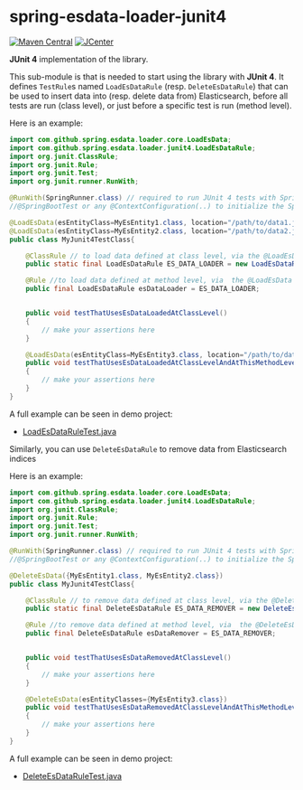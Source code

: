# spring-esdata-loader-junit4

[![Maven Central](https://img.shields.io/maven-central/v/com.github.tinesoft/spring-esdata-loader-junit4)](https://search.maven.org/artifact/com.github.tinesoft/spring-esdata-loader-junit4/?/jar)
[![JCenter](https://img.shields.io/bintray/v/tinesoft/maven/spring-esdata-loader-junit4)](https://bintray.com/tinesoft/maven/spring-esdata-loader-junit4/_latestVersion)

**JUnit 4** implementation of the library.

This sub-module is that is needed to start using the library with **JUnit 4**.
It defines `TestRule`s named `LoadEsDataRule` (resp. `DeleteEsDataRule`) that can be used to insert data into (resp. delete data from) Elasticsearch,
before all tests are run (class level), or just before a specific test is run (method level).

Here is an example:

```java
import com.github.spring.esdata.loader.core.LoadEsData;
import com.github.spring.esdata.loader.junit4.LoadEsDataRule;
import org.junit.ClassRule;
import org.junit.Rule;
import org.junit.Test;
import org.junit.runner.RunWith;

@RunWith(SpringRunner.class) // required to run JUnit 4 tests with Spring magic
//@SpringBootTest or any @ContextConfiguration(..) to initialize the Spring context that contains the ElasticsearchOperations

@LoadEsData(esEntityClass=MyEsEntity1.class, location="/path/to/data1.json")
@LoadEsData(esEntityClass=MyEsEntity2.class, location="/path/to/data2.json")
public class MyJunit4TestClass{

    @ClassRule // to load data defined at class level, via the @LoadEsData annotation(s) on the tested class
    public static final LoadEsDataRule ES_DATA_LOADER = new LoadEsDataRule();

    @Rule //to load data defined at method level, via  the @LoadEsData annotation(s) on the tested method
    public final LoadEsDataRule esDataLoader = ES_DATA_LOADER;


    public void testThatUsesEsDataLoadedAtClassLevel()
    {
        // make your assertions here
    }

    @LoadEsData(esEntityClass=MyEsEntity3.class, location="/path/to/data3.json")
    public void testThatUsesEsDataLoadedAtClassLevelAndAtThisMethodLevel()
    {
        // make your assertions here
    }
}
```

A full example can be seen in demo project:
*  [LoadEsDataRuleTest.java](/demo/src/test/java/com/github/spring/esdata/loader/demo/junit4/LoadEsDataRuleTest.java)


Similarly, you can use `DeleteEsDataRule` to remove data from Elasticsearch indices

Here is an example:

```java
import com.github.spring.esdata.loader.core.LoadEsData;
import com.github.spring.esdata.loader.junit4.LoadEsDataRule;
import org.junit.ClassRule;
import org.junit.Rule;
import org.junit.Test;
import org.junit.runner.RunWith;

@RunWith(SpringRunner.class) // required to run JUnit 4 tests with Spring magic
//@SpringBootTest or any @ContextConfiguration(..) to initialize the Spring context that contains the ElasticsearchOperations

@DeleteEsData({MyEsEntity1.class, MyEsEntity2.class})
public class MyJunit4TestClass{

    @ClassRule // to remove data defined at class level, via the @DeleteEsData annotation on the tested class
    public static final DeleteEsDataRule ES_DATA_REMOVER = new DeleteEsDataRule();

    @Rule //to remove data defined at method level, via  the @DeleteEsData annotation on the tested method
    public final DeleteEsDataRule esDataRemover = ES_DATA_REMOVER;


    public void testThatUsesEsDataRemovedAtClassLevel()
    {
        // make your assertions here
    }

    @DeleteEsData(esEntityClasses={MyEsEntity3.class})
    public void testThatUsesEsDataRemovedAtClassLevelAndAtThisMethodLevel()
    {
        // make your assertions here
    }
}
```
A full example can be seen in demo project:
*  [DeleteEsDataRuleTest.java](/demo/src/test/java/com/github/spring/esdata/loader/demo/junit4/DeleteEsDataRuleTest.java)

